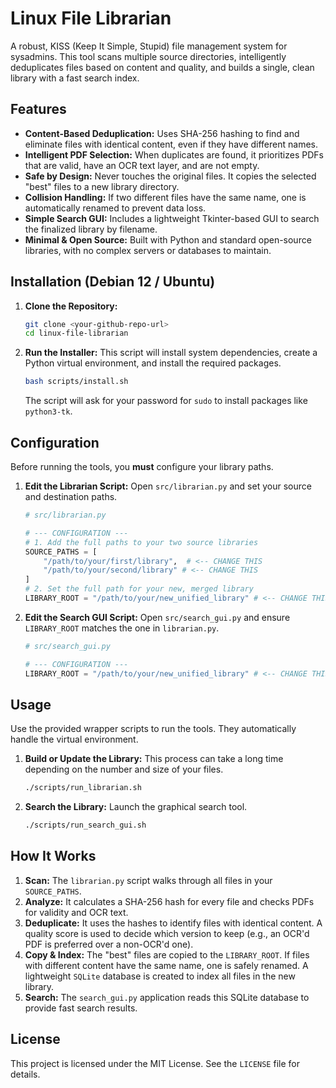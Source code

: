# Linux File Librarian

A robust, KISS (Keep It Simple, Stupid) file management system for sysadmins. This tool scans multiple source directories, intelligently deduplicates files based on content and quality, and builds a single, clean library with a fast search index.

## Features

-   **Content-Based Deduplication:** Uses SHA-256 hashing to find and eliminate files with identical content, even if they have different names.
-   **Intelligent PDF Selection:** When duplicates are found, it prioritizes PDFs that are valid, have an OCR text layer, and are not empty.
-   **Safe by Design:** Never touches the original files. It copies the selected "best" files to a new library directory.
-   **Collision Handling:** If two different files have the same name, one is automatically renamed to prevent data loss.
-   **Simple Search GUI:** Includes a lightweight Tkinter-based GUI to search the finalized library by filename.
-   **Minimal & Open Source:** Built with Python and standard open-source libraries, with no complex servers or databases to maintain.

## Installation (Debian 12 / Ubuntu)

1.  **Clone the Repository:**
    ```bash
    git clone <your-github-repo-url>
    cd linux-file-librarian
    ```

2.  **Run the Installer:**
    This script will install system dependencies, create a Python virtual environment, and install the required packages.
    ```bash
    bash scripts/install.sh
    ```
    The script will ask for your password for `sudo` to install packages like `python3-tk`.

## Configuration

Before running the tools, you **must** configure your library paths.

1.  **Edit the Librarian Script:**
    Open `src/librarian.py` and set your source and destination paths.

    ```python
    # src/librarian.py

    # --- CONFIGURATION ---
    # 1. Add the full paths to your two source libraries
    SOURCE_PATHS = [
        "/path/to/your/first/library",  # <-- CHANGE THIS
        "/path/to/your/second/library" # <-- CHANGE THIS
    ]
    # 2. Set the full path for your new, merged library
    LIBRARY_ROOT = "/path/to/your/new_unified_library" # <-- CHANGE THIS
    ```

2.  **Edit the Search GUI Script:**
    Open `src/search_gui.py` and ensure `LIBRARY_ROOT` matches the one in `librarian.py`.

    ```python
    # src/search_gui.py

    # --- CONFIGURATION ---
    LIBRARY_ROOT = "/path/to/your/new_unified_library" # <-- CHANGE THIS
    ```

## Usage

Use the provided wrapper scripts to run the tools. They automatically handle the virtual environment.

1.  **Build or Update the Library:**
    This process can take a long time depending on the number and size of your files.
    ```bash
    ./scripts/run_librarian.sh
    ```

2.  **Search the Library:**
    Launch the graphical search tool.
    ```bash
    ./scripts/run_search_gui.sh
    ```

## How It Works

1.  **Scan:** The `librarian.py` script walks through all files in your `SOURCE_PATHS`.
2.  **Analyze:** It calculates a SHA-256 hash for every file and checks PDFs for validity and OCR text.
3.  **Deduplicate:** It uses the hashes to identify files with identical content. A quality score is used to decide which version to keep (e.g., an OCR'd PDF is preferred over a non-OCR'd one).
4.  **Copy & Index:** The "best" files are copied to the `LIBRARY_ROOT`. If files with different content have the same name, one is safely renamed. A lightweight `SQLite` database is created to index all files in the new library.
5.  **Search:** The `search_gui.py` application reads this SQLite database to provide fast search results.

## License

This project is licensed under the MIT License. See the `LICENSE` file for details.
